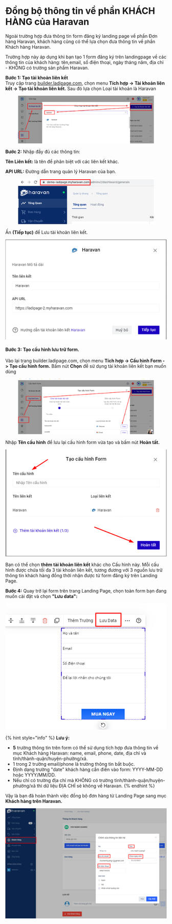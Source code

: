 # Đồng bộ thông tin về phần KHÁCH HÀNG của Haravan

Ngoài trường hợp đưa thông tin form đăng ký landing page về phần Đơn hàng Haravan, khách hàng cũng có thể lựa chọn đưa thông tin về phần Khách hàng Haravan.&#x20;

Trường hợp này áp dụng khi bạn tạo 1 form đăng ký trên landingpage về các thông tin của khách hàng: tên,email, số điện thoại, ngày tháng năm, địa chỉ - KHÔNG có trường sản phẩm Haravan.

**Bước 1: Tạo tài khoản liên kết**\
Truy cập trang [builder.ladipage.com](http://builder.ladipage.com/), chọn menu **Tích hợp -> Tài khoản liên kết -> Tạo tài khoản liên kết.** Sau đó lựa chọn Loại tài khoản là Haravan

<figure><img src="../../.gitbook/assets/Haravan.png" alt=""><figcaption></figcaption></figure>

**Bước 2:** Nhập đầy đủ các thông tin:

**Tên Liên kết:** là tên để phân biệt với các liên kết khác.&#x20;

**API URL:** Đường dẫn trang quản lý Haravan của bạn.

<figure><img src="../../.gitbook/assets/haravan2 (1).png" alt=""><figcaption></figcaption></figure>

Ấn **(Tiếp tục)** để Lưu tài khoản liên kết.

![](<../../.gitbook/assets/image (278).png>)

#### Bước 3: **Tạo** cấu hình lưu trữ form.

Vào lại trang builder.ladipage.com, chọn menu **Tích hợp -> Cấu hình Form -> Tạo cấu hình form.** Bấm nút **Chọn** để sử dụng tài khoản liên kết bạn muốn dùng&#x20;

<figure><img src="../../.gitbook/assets/haravan3 (1).png" alt=""><figcaption></figcaption></figure>

Nhập **Tên cấu hình** để lưu lại cấu hình form vừa tạo và bấm nút **Hoàn tất.**&#x20;

![](<../../.gitbook/assets/image (403).png>)

Bạn có thể chọn **thêm tài khoản liên kết** khác cho Cấu hình này. Mỗi cấu hình được chứa tối đa 3 tài khoản liên kết, tương đương với 3 nguồn lưu trữ thông tin khách hàng đồng thời nhận được từ form đăng ký trên Landing Page.

**Bước 4:** Quay trở lại form trên trang Landing Page, chọn toàn form bạn đang muốn cài đặt và chọn **"Lưu data":**

![](<../../.gitbook/assets/image (759).png>)

{% hint style="info" %}
**Lưu ý:**&#x20;

* **5** trường thông tin trên form có thể sử dụng tích hợp đưa thông tin về mục Khách hàng Haravan: name, email, phone, date, địa chỉ và tỉnh/thành-quận/huyện-phường/xã.
* 1 trong 2 trường email/phone là trường thông tin bắt buộc.
* Định dạng trường "date" khách hàng cần điền vào form: YYYY-MM-DD hoặc YYYY/MM/DD.
* Nếu chỉ có trường địa chỉ mà KHÔNG có trường tỉnh/thành-quận/huyện-phường/xã thì dữ liệu ĐỊA CHỈ sẽ không về Haravan.
{% endhint %}

Vậy là bạn đã hoàn thành việc đồng bộ đơn hàng từ Landing Page sang  mục **Khách hàng trên Haravan.**

![](<../../.gitbook/assets/image (824).png>)

